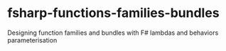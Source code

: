 # fsharp-functions-families-bundles
Designing function families and bundles with F# lambdas and behaviors parameterisation
